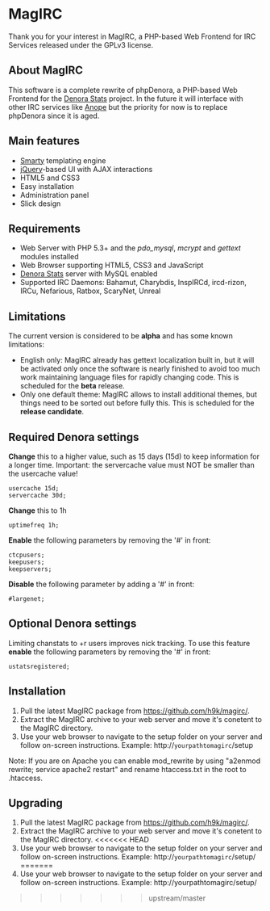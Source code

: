 MagIRC
======

Thank you for your interest in MagIRC, a PHP-based Web Frontend for IRC Services released under the GPLv3 license.

About MagIRC
------------
This software is a complete rewrite of phpDenora, a PHP-based Web Frontend for the [Denora Stats](http://www.denorastats.org) project.
In the future it will interface with other IRC services like [Anope](http://www.anope.org/) but the priority for now is to replace phpDenora since it is aged.

Main features
-------------
* [Smarty](http://www.smarty.net/) templating engine
* [jQuery](http://www.jquery.com/)-based UI with AJAX interactions
* HTML5 and CSS3
* Easy installation
* Administration panel
* Slick design

Requirements
------------
* Web Server with PHP 5.3+ and the *pdo_mysql*, *mcrypt* and *gettext* modules installed
* Web Browser supporting HTML5, CSS3 and JavaScript
* [Denora Stats](http://www.denorastats.org) server with MySQL enabled
* Supported IRC Daemons: Bahamut, Charybdis, InspIRCd, ircd-rizon, IRCu, Nefarious, Ratbox, ScaryNet, Unreal

Limitations
-----------
The current version is considered to be **alpha** and has some known limitations:

* English only: MagIRC already has gettext localization built in, but it will be activated only once the software is nearly finished to avoid too much work maintaining language files for rapidly changing code. This is scheduled for the **beta** release.
* Only one default theme: MagIRC allows to install additional themes, but things need to be sorted out before fully this. This is scheduled for the **release candidate**.

Required Denora settings
------------------------
**Change** this to a higher value, such as 15 days (15d) to keep information for a longer time.
Important: the servercache value must NOT be smaller than the usercache value!

    usercache 15d;
    servercache 30d;

**Change** this to 1h

    uptimefreq 1h;

**Enable** the following parameters by removing the '#' in front:

    ctcpusers;
    keepusers;
    keepservers;

**Disable** the following parameter by adding a '#' in front:

    #largenet;

Optional Denora settings
------------------------
Limiting chanstats to +r users improves nick tracking.
To use this feature **enable** the following parameters by removing the '#' in front:

    ustatsregistered;

Installation
------------
1. Pull the latest MagIRC package from https://github.com/h9k/magirc/.
2. Extract the MagIRC archive to your web server and move it's conetent to the MagIRC directory.
3. Use your web browser to navigate to the setup folder on your server and follow on-screen instructions.
   Example: http://`yourpathtomagirc`/setup

Note: If you are on Apache you can enable mod_rewrite by using "a2enmod rewrite; service apache2 restart"
and rename htaccess.txt in the root  to .htaccess.

Upgrading
---------
1. Pull the latest MagIRC package from https://github.com/h9k/magirc/.
2. Extract the MagIRC archive to your web server and move it's conetent to the MagIRC directory.
<<<<<<< HEAD
3. Use your web browser to navigate to the setup folder on your server and follow on-screen instructions.
   Example: http://`yourpathtomagirc`/setup/
=======
3. Use your web browser to navigate to the setup folder on your server and follow on-screen instructions. Example: http://yourpathtomagirc/setup/
>>>>>>> upstream/master
